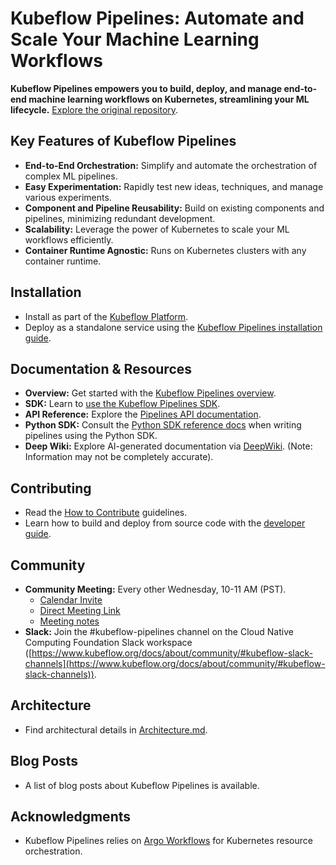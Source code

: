 # Kubeflow Pipelines: Automate and Scale Your Machine Learning Workflows

**Kubeflow Pipelines empowers you to build, deploy, and manage end-to-end machine learning workflows on Kubernetes, streamlining your ML lifecycle.** [Explore the original repository](https://github.com/kubeflow/pipelines).

## Key Features of Kubeflow Pipelines

*   **End-to-End Orchestration:** Simplify and automate the orchestration of complex ML pipelines.
*   **Easy Experimentation:** Rapidly test new ideas, techniques, and manage various experiments.
*   **Component and Pipeline Reusability:**  Build on existing components and pipelines, minimizing redundant development.
*   **Scalability:** Leverage the power of Kubernetes to scale your ML workflows efficiently.
*   **Container Runtime Agnostic:**  Runs on Kubernetes clusters with any container runtime.

## Installation

*   Install as part of the [Kubeflow Platform](https://www.kubeflow.org/docs/started/installing-kubeflow/#kubeflow-platform).
*   Deploy as a standalone service using the [Kubeflow Pipelines installation guide](https://www.kubeflow.org/docs/components/pipelines/operator-guides/installation/).

## Documentation & Resources

*   **Overview:** Get started with the [Kubeflow Pipelines overview](https://www.kubeflow.org/docs/components/pipelines/overview/).
*   **SDK:** Learn to [use the Kubeflow Pipelines SDK](https://kubeflow-pipelines.readthedocs.io/en/stable/).
*   **API Reference:** Explore the [Pipelines API documentation](https://www.kubeflow.org/docs/components/pipelines/reference/api/kubeflow-pipeline-api-spec/).
*   **Python SDK:** Consult the [Python SDK reference docs](https://kubeflow-pipelines.readthedocs.io/en/stable/) when writing pipelines using the Python SDK.
*   **Deep Wiki:**  Explore AI-generated documentation via [DeepWiki](https://deepwiki.com/kubeflow/pipelines). (Note: Information may not be completely accurate).

## Contributing

*   Read the [How to Contribute](./CONTRIBUTING.md) guidelines.
*   Learn how to build and deploy from source code with the [developer guide](./developer_guide.md).

## Community

*   **Community Meeting:** Every other Wednesday, 10-11 AM (PST).
    *   [Calendar Invite](https://calendar.google.com/event?action=TEMPLATE&tmeid=NTdoNG5uMDBtcnJlYmdlOWt1c2lkY25jdmlfMjAxOTExMTNUMTgwMDAwWiBqZXNzaWV6aHVAZ29vZ2xlLmNvbQ&tmsrc=jessiezhu%40google.com&scp=ALL)
    *   [Direct Meeting Link](https://zoom.us/j/92607298595?pwd%3DVlKLUbiguGkbT9oKbaoDmCxrhbRop7.1&sa=D&source=calendar&ust=1736264977415448&usg=AOvVaw1EIkjFsKy0d4yQPptIJS3x)
    *   [Meeting notes](http://bit.ly/kfp-meeting-notes)
*   **Slack:** Join the #kubeflow-pipelines channel on the Cloud Native Computing Foundation Slack workspace ([https://www.kubeflow.org/docs/about/community/#kubeflow-slack-channels](https://www.kubeflow.org/docs/about/community/#kubeflow-slack-channels)).

## Architecture

*   Find architectural details in [Architecture.md](docs/Architecture.md).

## Blog Posts

*   A list of blog posts about Kubeflow Pipelines is available.

## Acknowledgments

*   Kubeflow Pipelines relies on [Argo Workflows](https://github.com/argoproj/argo-workflows) for Kubernetes resource orchestration.